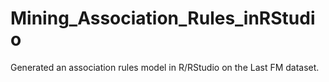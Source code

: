 # Mining_Association_Rules_inRStudio
Generated an association rules model in R/RStudio on the Last FM dataset.
